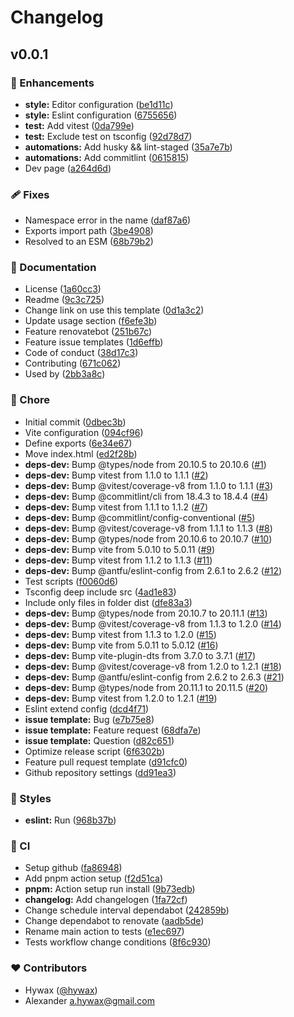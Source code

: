 # Changelog


## v0.0.1


### 🚀 Enhancements

- **style:** Editor configuration ([be1d11c](https://github.com/hywax/vite-vanilla-library-template/commit/be1d11c))
- **style:** Eslint configuration ([6755656](https://github.com/hywax/vite-vanilla-library-template/commit/6755656))
- **test:** Add vitest ([0da799e](https://github.com/hywax/vite-vanilla-library-template/commit/0da799e))
- **test:** Exclude test on tsconfig ([92d78d7](https://github.com/hywax/vite-vanilla-library-template/commit/92d78d7))
- **automations:** Add husky && lint-staged ([35a7e7b](https://github.com/hywax/vite-vanilla-library-template/commit/35a7e7b))
- **automations:** Add commitlint ([0615815](https://github.com/hywax/vite-vanilla-library-template/commit/0615815))
- Dev page ([a264d6d](https://github.com/hywax/vite-vanilla-library-template/commit/a264d6d))

### 🩹 Fixes

- Namespace error in the name ([daf87a6](https://github.com/hywax/vite-vanilla-library-template/commit/daf87a6))
- Exports import path ([3be4908](https://github.com/hywax/vite-vanilla-library-template/commit/3be4908))
- Resolved to an ESM ([68b79b2](https://github.com/hywax/vite-vanilla-library-template/commit/68b79b2))

### 📖 Documentation

- License ([1a60cc3](https://github.com/hywax/vite-vanilla-library-template/commit/1a60cc3))
- Readme ([9c3c725](https://github.com/hywax/vite-vanilla-library-template/commit/9c3c725))
- Change link on use this template ([0d1a3c2](https://github.com/hywax/vite-vanilla-library-template/commit/0d1a3c2))
- Update usage section ([f6efe3b](https://github.com/hywax/vite-vanilla-library-template/commit/f6efe3b))
- Feature renovatebot ([251b67c](https://github.com/hywax/vite-vanilla-library-template/commit/251b67c))
- Feature issue templates ([1d6effb](https://github.com/hywax/vite-vanilla-library-template/commit/1d6effb))
- Code of conduct ([38d17c3](https://github.com/hywax/vite-vanilla-library-template/commit/38d17c3))
- Contributing ([671c062](https://github.com/hywax/vite-vanilla-library-template/commit/671c062))
- Used by ([2bb3a8c](https://github.com/hywax/vite-vanilla-library-template/commit/2bb3a8c))

### 🏡 Chore

- Initial commit ([0dbec3b](https://github.com/hywax/vite-vanilla-library-template/commit/0dbec3b))
- Vite configuration ([094cf96](https://github.com/hywax/vite-vanilla-library-template/commit/094cf96))
- Define exports ([6e34e67](https://github.com/hywax/vite-vanilla-library-template/commit/6e34e67))
- Move index.html ([ed2f28b](https://github.com/hywax/vite-vanilla-library-template/commit/ed2f28b))
- **deps-dev:** Bump @types/node from 20.10.5 to 20.10.6 ([#1](https://github.com/hywax/vite-vanilla-library-template/pull/1))
- **deps-dev:** Bump vitest from 1.1.0 to 1.1.1 ([#2](https://github.com/hywax/vite-vanilla-library-template/pull/2))
- **deps-dev:** Bump @vitest/coverage-v8 from 1.1.0 to 1.1.1 ([#3](https://github.com/hywax/vite-vanilla-library-template/pull/3))
- **deps-dev:** Bump @commitlint/cli from 18.4.3 to 18.4.4 ([#4](https://github.com/hywax/vite-vanilla-library-template/pull/4))
- **deps-dev:** Bump vitest from 1.1.1 to 1.1.2 ([#7](https://github.com/hywax/vite-vanilla-library-template/pull/7))
- **deps-dev:** Bump @commitlint/config-conventional ([#5](https://github.com/hywax/vite-vanilla-library-template/pull/5))
- **deps-dev:** Bump @vitest/coverage-v8 from 1.1.1 to 1.1.3 ([#8](https://github.com/hywax/vite-vanilla-library-template/pull/8))
- **deps-dev:** Bump @types/node from 20.10.6 to 20.10.7 ([#10](https://github.com/hywax/vite-vanilla-library-template/pull/10))
- **deps-dev:** Bump vite from 5.0.10 to 5.0.11 ([#9](https://github.com/hywax/vite-vanilla-library-template/pull/9))
- **deps-dev:** Bump vitest from 1.1.2 to 1.1.3 ([#11](https://github.com/hywax/vite-vanilla-library-template/pull/11))
- **deps-dev:** Bump @antfu/eslint-config from 2.6.1 to 2.6.2 ([#12](https://github.com/hywax/vite-vanilla-library-template/pull/12))
- Test scripts ([f0060d6](https://github.com/hywax/vite-vanilla-library-template/commit/f0060d6))
- Tsconfig deep include src ([4ad1e83](https://github.com/hywax/vite-vanilla-library-template/commit/4ad1e83))
- Include only files in folder dist ([dfe83a3](https://github.com/hywax/vite-vanilla-library-template/commit/dfe83a3))
- **deps-dev:** Bump @types/node from 20.10.7 to 20.11.1 ([#13](https://github.com/hywax/vite-vanilla-library-template/pull/13))
- **deps-dev:** Bump @vitest/coverage-v8 from 1.1.3 to 1.2.0 ([#14](https://github.com/hywax/vite-vanilla-library-template/pull/14))
- **deps-dev:** Bump vitest from 1.1.3 to 1.2.0 ([#15](https://github.com/hywax/vite-vanilla-library-template/pull/15))
- **deps-dev:** Bump vite from 5.0.11 to 5.0.12 ([#16](https://github.com/hywax/vite-vanilla-library-template/pull/16))
- **deps-dev:** Bump vite-plugin-dts from 3.7.0 to 3.7.1 ([#17](https://github.com/hywax/vite-vanilla-library-template/pull/17))
- **deps-dev:** Bump @vitest/coverage-v8 from 1.2.0 to 1.2.1 ([#18](https://github.com/hywax/vite-vanilla-library-template/pull/18))
- **deps-dev:** Bump @antfu/eslint-config from 2.6.2 to 2.6.3 ([#21](https://github.com/hywax/vite-vanilla-library-template/pull/21))
- **deps-dev:** Bump @types/node from 20.11.1 to 20.11.5 ([#20](https://github.com/hywax/vite-vanilla-library-template/pull/20))
- **deps-dev:** Bump vitest from 1.2.0 to 1.2.1 ([#19](https://github.com/hywax/vite-vanilla-library-template/pull/19))
- Eslint extend config ([dcd4f71](https://github.com/hywax/vite-vanilla-library-template/commit/dcd4f71))
- **issue template:** Bug ([e7b75e8](https://github.com/hywax/vite-vanilla-library-template/commit/e7b75e8))
- **issue template:** Feature request ([68dfa7e](https://github.com/hywax/vite-vanilla-library-template/commit/68dfa7e))
- **issue template:** Question ([d82c651](https://github.com/hywax/vite-vanilla-library-template/commit/d82c651))
- Optimize release script ([6f6302b](https://github.com/hywax/vite-vanilla-library-template/commit/6f6302b))
- Feature pull request template ([d91cfc0](https://github.com/hywax/vite-vanilla-library-template/commit/d91cfc0))
- Github repository settings ([dd91ea3](https://github.com/hywax/vite-vanilla-library-template/commit/dd91ea3))

### 🎨 Styles

- **eslint:** Run ([968b37b](https://github.com/hywax/vite-vanilla-library-template/commit/968b37b))

### 🤖 CI

- Setup github ([fa86948](https://github.com/hywax/vite-vanilla-library-template/commit/fa86948))
- Add pnpm action setup ([f2d51ca](https://github.com/hywax/vite-vanilla-library-template/commit/f2d51ca))
- **pnpm:** Action setup run install ([9b73edb](https://github.com/hywax/vite-vanilla-library-template/commit/9b73edb))
- **changelog:** Add changelogen ([1fa72cf](https://github.com/hywax/vite-vanilla-library-template/commit/1fa72cf))
- Change schedule interval dependabot ([242859b](https://github.com/hywax/vite-vanilla-library-template/commit/242859b))
- Change dependabot to renovate ([aadb5de](https://github.com/hywax/vite-vanilla-library-template/commit/aadb5de))
- Rename main action to tests ([e1ec697](https://github.com/hywax/vite-vanilla-library-template/commit/e1ec697))
- Tests workflow change conditions ([8f6c930](https://github.com/hywax/vite-vanilla-library-template/commit/8f6c930))

### ❤️ Contributors

- Hywax ([@hywax](http://github.com/hywax))
- Alexander <a.hywax@gmail.com>

